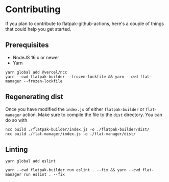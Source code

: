 # Contributing

If you plan to contribute to flatpak-github-actions, here's a couple of things that could help you get started.

## Prerequisites

- NodeJS 16.x or newer
- Yarn

```shell
yarn global add @vercel/ncc
yarn --cwd flatpak-builder --frozen-lockfile && yarn --cwd flat-manager --frozen-lockfile
```

## Regenerating dist

Once you have modified the `index.js` of either `flatpak-builder` or
`flat-manager` action. Make sure to compile the file to the `dist`
directory. You can do so with

```shell
ncc build ./flatpak-builder/index.js -o ./flatpak-builder/dist/
ncc build ./flat-manager/index.js -o ./flat-manager/dist/
```

## Linting

```
yarn global add eslint

yarn --cwd flatpak-builder run eslint . --fix && yarn --cwd flat-manager run eslint . --fix
```
